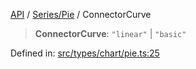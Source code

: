 [API](../../../overview.md) / [Series/Pie](../overview.md) / ConnectorCurve

> **ConnectorCurve**: `"linear"` \| `"basic"`

Defined in: [src/types/chart/pie.ts:25](https://github.com/gravity-ui/charts/blob/6aea3bcf86facdd4a019a7e612d7ac7e27006c35/src/types/chart/pie.ts#L25)
